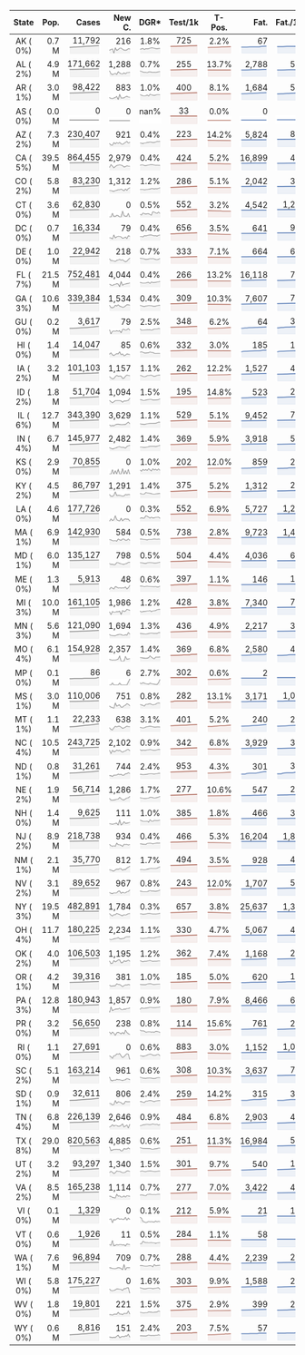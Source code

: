 
<!-- Building Table Time:  2020-10-18T15:31:45.603147 -->


| State | Pop. | Cases | New C. | DGR* | Test/1k | T-Pos. | Fat. | Fat./1M  | CFR* |  GF* | GF-14day | Dbl.Days | CDD |  
| :---: | ---: | ---: | ---: | :---: | :---: | :---: | ---: | ---:  | :---: |  :---: | :---: | :---: | ---: |  
| AK ( 0%)  | 0.7 M  | 11,792 <br><img src="/assets/images/covid/sparklines/AK_img_positive_20201018_1603049505.png"> | 216 <br><img src="/assets/images/covid/sparklines/AK_img_positiveIncrease_20201018_1603049505.png"> | 1.8% <br><img src="/assets/images/covid/sparklines/AK_img_dgr_7_20201018_1603049505.png"> | 725 <br><img src="/assets/images/covid/sparklines/AK_img_total_test_per_1k_20201018_1603049506.png"> | 2.2% <br><img src="/assets/images/covid/sparklines/AK_img_test_positivity_20201018_1603049506.png"> | 67 <br><img src="/assets/images/covid/sparklines/AK_img_death_20201018_1603049506.png"> | 92 <br><img src="/assets/images/covid/sparklines/AK_img_death_20201018_1603049506.png">  | 0.6% <br><img src="/assets/images/covid/sparklines/AK_img_cfr_7_20201018_1603049506.png"> |  1.0 <br><img src="/assets/images/covid/sparklines/AK_img_gfac_7_20201018_1603049506.png"> | 13.4 <br><img src="/assets/images/covid/sparklines/AK_img_gfac_14sum_20201018_1603049506.png"> | 39 <br><img src="/assets/images/covid/sparklines/AK_img_doubling_days_20201018_1603049506.png"> | 1   |  
| AL ( 2%)  | 4.9 M  | 171,662 <br><img src="/assets/images/covid/sparklines/AL_img_positive_20201018_1603049507.png"> | 1,288 <br><img src="/assets/images/covid/sparklines/AL_img_positiveIncrease_20201018_1603049507.png"> | 0.7% <br><img src="/assets/images/covid/sparklines/AL_img_dgr_7_20201018_1603049507.png"> | 255 <br><img src="/assets/images/covid/sparklines/AL_img_total_test_per_1k_20201018_1603049507.png"> | 13.7% <br><img src="/assets/images/covid/sparklines/AL_img_test_positivity_20201018_1603049507.png"> | 2,788 <br><img src="/assets/images/covid/sparklines/AL_img_death_20201018_1603049507.png"> | 569 <br><img src="/assets/images/covid/sparklines/AL_img_death_20201018_1603049507.png">  | 1.6% <br><img src="/assets/images/covid/sparklines/AL_img_cfr_7_20201018_1603049508.png"> |  1.1 <br><img src="/assets/images/covid/sparklines/AL_img_gfac_7_20201018_1603049507.png"> | 15.7 <br><img src="/assets/images/covid/sparklines/AL_img_gfac_14sum_20201018_1603049507.png"> | 106 <br><img src="/assets/images/covid/sparklines/AL_img_doubling_days_20201018_1603049508.png"> | 0   |  
| AR ( 1%)  | 3.0 M  | 98,422 <br><img src="/assets/images/covid/sparklines/AR_img_positive_20201018_1603049508.png"> | 883 <br><img src="/assets/images/covid/sparklines/AR_img_positiveIncrease_20201018_1603049508.png"> | 1.0% <br><img src="/assets/images/covid/sparklines/AR_img_dgr_7_20201018_1603049508.png"> | 400 <br><img src="/assets/images/covid/sparklines/AR_img_total_test_per_1k_20201018_1603049508.png"> | 8.1% <br><img src="/assets/images/covid/sparklines/AR_img_test_positivity_20201018_1603049508.png"> | 1,684 <br><img src="/assets/images/covid/sparklines/AR_img_death_20201018_1603049508.png"> | 558 <br><img src="/assets/images/covid/sparklines/AR_img_death_20201018_1603049508.png">  | 1.7% <br><img src="/assets/images/covid/sparklines/AR_img_cfr_7_20201018_1603049509.png"> |  1.0 <br><img src="/assets/images/covid/sparklines/AR_img_gfac_7_20201018_1603049508.png"> | 13.6 <br><img src="/assets/images/covid/sparklines/AR_img_gfac_14sum_20201018_1603049509.png"> | 69 <br><img src="/assets/images/covid/sparklines/AR_img_doubling_days_20201018_1603049509.png"> | 2   |  
| AS ( 0%)  | 0.0 M  | 0 <br><img src="/assets/images/covid/sparklines/AS_img_positive_20201018_1603049509.png"> | 0 <br><img src="/assets/images/covid/sparklines/AS_img_positiveIncrease_20201018_1603049509.png"> | nan% <br><img src="/assets/images/covid/sparklines/AS_img_dgr_7_20201018_1603049509.png"> | 33 <br><img src="/assets/images/covid/sparklines/AS_img_total_test_per_1k_20201018_1603049509.png"> | 0.0% <br><img src="/assets/images/covid/sparklines/AS_img_test_positivity_20201018_1603049510.png"> | 0 <br><img src="/assets/images/covid/sparklines/AS_img_death_20201018_1603049510.png"> | 0 <br><img src="/assets/images/covid/sparklines/AS_img_death_20201018_1603049510.png">  | 0.0% <br><img src="/assets/images/covid/sparklines/AS_img_cfr_7_20201018_1603049510.png"> |  nan <br><img src="/assets/images/covid/sparklines/AS_img_gfac_7_20201018_1603049510.png"> | nan <br><img src="/assets/images/covid/sparklines/AS_img_gfac_14sum_20201018_1603049510.png"> | nan <br><img src="/assets/images/covid/sparklines/AS_img_doubling_days_20201018_1603049510.png"> | 201   |  
| AZ ( 2%)  | 7.3 M  | 230,407 <br><img src="/assets/images/covid/sparklines/AZ_img_positive_20201018_1603049510.png"> | 921 <br><img src="/assets/images/covid/sparklines/AZ_img_positiveIncrease_20201018_1603049510.png"> | 0.4% <br><img src="/assets/images/covid/sparklines/AZ_img_dgr_7_20201018_1603049511.png"> | 223 <br><img src="/assets/images/covid/sparklines/AZ_img_total_test_per_1k_20201018_1603049511.png"> | 14.2% <br><img src="/assets/images/covid/sparklines/AZ_img_test_positivity_20201018_1603049511.png"> | 5,824 <br><img src="/assets/images/covid/sparklines/AZ_img_death_20201018_1603049511.png"> | 800 <br><img src="/assets/images/covid/sparklines/AZ_img_death_20201018_1603049511.png">  | 2.5% <br><img src="/assets/images/covid/sparklines/AZ_img_cfr_7_20201018_1603049512.png"> |  1.1 <br><img src="/assets/images/covid/sparklines/AZ_img_gfac_7_20201018_1603049511.png"> | 16.1 <br><img src="/assets/images/covid/sparklines/AZ_img_gfac_14sum_20201018_1603049512.png"> | 191 <br><img src="/assets/images/covid/sparklines/AZ_img_doubling_days_20201018_1603049512.png"> | 0   |  
| CA ( 5%)  | 39.5 M  | 864,455 <br><img src="/assets/images/covid/sparklines/CA_img_positive_20201018_1603049512.png"> | 2,979 <br><img src="/assets/images/covid/sparklines/CA_img_positiveIncrease_20201018_1603049512.png"> | 0.4% <br><img src="/assets/images/covid/sparklines/CA_img_dgr_7_20201018_1603049512.png"> | 424 <br><img src="/assets/images/covid/sparklines/CA_img_total_test_per_1k_20201018_1603049512.png"> | 5.2% <br><img src="/assets/images/covid/sparklines/CA_img_test_positivity_20201018_1603049513.png"> | 16,899 <br><img src="/assets/images/covid/sparklines/CA_img_death_20201018_1603049513.png"> | 428 <br><img src="/assets/images/covid/sparklines/CA_img_death_20201018_1603049513.png">  | 2.0% <br><img src="/assets/images/covid/sparklines/CA_img_cfr_7_20201018_1603049513.png"> |  1.0 <br><img src="/assets/images/covid/sparklines/CA_img_gfac_7_20201018_1603049513.png"> | 14.9 <br><img src="/assets/images/covid/sparklines/CA_img_gfac_14sum_20201018_1603049513.png"> | 191 <br><img src="/assets/images/covid/sparklines/CA_img_doubling_days_20201018_1603049513.png"> | 2   |  
| CO ( 2%)  | 5.8 M  | 83,230 <br><img src="/assets/images/covid/sparklines/CO_img_positive_20201018_1603049514.png"> | 1,312 <br><img src="/assets/images/covid/sparklines/CO_img_positiveIncrease_20201018_1603049514.png"> | 1.2% <br><img src="/assets/images/covid/sparklines/CO_img_dgr_7_20201018_1603049514.png"> | 286 <br><img src="/assets/images/covid/sparklines/CO_img_total_test_per_1k_20201018_1603049514.png"> | 5.1% <br><img src="/assets/images/covid/sparklines/CO_img_test_positivity_20201018_1603049514.png"> | 2,042 <br><img src="/assets/images/covid/sparklines/CO_img_death_20201018_1603049514.png"> | 355 <br><img src="/assets/images/covid/sparklines/CO_img_death_20201018_1603049514.png">  | 2.5% <br><img src="/assets/images/covid/sparklines/CO_img_cfr_7_20201018_1603049515.png"> |  1.2 <br><img src="/assets/images/covid/sparklines/CO_img_gfac_7_20201018_1603049514.png"> | 15.0 <br><img src="/assets/images/covid/sparklines/CO_img_gfac_14sum_20201018_1603049514.png"> | 56 <br><img src="/assets/images/covid/sparklines/CO_img_doubling_days_20201018_1603049515.png"> | 0   |  
| CT ( 0%)  | 3.6 M  | 62,830 <br><img src="/assets/images/covid/sparklines/CT_img_positive_20201018_1603049515.png"> | 0 <br><img src="/assets/images/covid/sparklines/CT_img_positiveIncrease_20201018_1603049515.png"> | 0.5% <br><img src="/assets/images/covid/sparklines/CT_img_dgr_7_20201018_1603049515.png"> | 552 <br><img src="/assets/images/covid/sparklines/CT_img_total_test_per_1k_20201018_1603049515.png"> | 3.2% <br><img src="/assets/images/covid/sparklines/CT_img_test_positivity_20201018_1603049516.png"> | 4,542 <br><img src="/assets/images/covid/sparklines/CT_img_death_20201018_1603049516.png"> | 1,274 <br><img src="/assets/images/covid/sparklines/CT_img_death_20201018_1603049516.png">  | 7.3% <br><img src="/assets/images/covid/sparklines/CT_img_cfr_7_20201018_1603049517.png"> |  1.4 <br><img src="/assets/images/covid/sparklines/CT_img_gfac_7_20201018_1603049516.png"> | 14.4 <br><img src="/assets/images/covid/sparklines/CT_img_gfac_14sum_20201018_1603049516.png"> | 131 <br><img src="/assets/images/covid/sparklines/CT_img_doubling_days_20201018_1603049516.png"> | 1   |  
| DC ( 0%)  | 0.7 M  | 16,334 <br><img src="/assets/images/covid/sparklines/DC_img_positive_20201018_1603049517.png"> | 79 <br><img src="/assets/images/covid/sparklines/DC_img_positiveIncrease_20201018_1603049517.png"> | 0.4% <br><img src="/assets/images/covid/sparklines/DC_img_dgr_7_20201018_1603049517.png"> | 656 <br><img src="/assets/images/covid/sparklines/DC_img_total_test_per_1k_20201018_1603049517.png"> | 3.5% <br><img src="/assets/images/covid/sparklines/DC_img_test_positivity_20201018_1603049518.png"> | 641 <br><img src="/assets/images/covid/sparklines/DC_img_death_20201018_1603049518.png"> | 908 <br><img src="/assets/images/covid/sparklines/DC_img_death_20201018_1603049518.png">  | 4.0% <br><img src="/assets/images/covid/sparklines/DC_img_cfr_7_20201018_1603049520.png"> |  1.3 <br><img src="/assets/images/covid/sparklines/DC_img_gfac_7_20201018_1603049518.png"> | 17.3 <br><img src="/assets/images/covid/sparklines/DC_img_gfac_14sum_20201018_1603049519.png"> | 170 <br><img src="/assets/images/covid/sparklines/DC_img_doubling_days_20201018_1603049519.png"> | 1   |  
| DE ( 0%)  | 1.0 M  | 22,942 <br><img src="/assets/images/covid/sparklines/DE_img_positive_20201018_1603049520.png"> | 218 <br><img src="/assets/images/covid/sparklines/DE_img_positiveIncrease_20201018_1603049520.png"> | 0.7% <br><img src="/assets/images/covid/sparklines/DE_img_dgr_7_20201018_1603049521.png"> | 333 <br><img src="/assets/images/covid/sparklines/DE_img_total_test_per_1k_20201018_1603049521.png"> | 7.1% <br><img src="/assets/images/covid/sparklines/DE_img_test_positivity_20201018_1603049521.png"> | 664 <br><img src="/assets/images/covid/sparklines/DE_img_death_20201018_1603049521.png"> | 682 <br><img src="/assets/images/covid/sparklines/DE_img_death_20201018_1603049521.png">  | 2.9% <br><img src="/assets/images/covid/sparklines/DE_img_cfr_7_20201018_1603049523.png"> |  1.2 <br><img src="/assets/images/covid/sparklines/DE_img_gfac_7_20201018_1603049521.png"> | 14.8 <br><img src="/assets/images/covid/sparklines/DE_img_gfac_14sum_20201018_1603049522.png"> | 105 <br><img src="/assets/images/covid/sparklines/DE_img_doubling_days_20201018_1603049522.png"> | 0   |  
| FL ( 7%)  | 21.5 M  | 752,481 <br><img src="/assets/images/covid/sparklines/FL_img_positive_20201018_1603049523.png"> | 4,044 <br><img src="/assets/images/covid/sparklines/FL_img_positiveIncrease_20201018_1603049523.png"> | 0.4% <br><img src="/assets/images/covid/sparklines/FL_img_dgr_7_20201018_1603049523.png"> | 266 <br><img src="/assets/images/covid/sparklines/FL_img_total_test_per_1k_20201018_1603049523.png"> | 13.2% <br><img src="/assets/images/covid/sparklines/FL_img_test_positivity_20201018_1603049523.png"> | 16,118 <br><img src="/assets/images/covid/sparklines/FL_img_death_20201018_1603049523.png"> | 750 <br><img src="/assets/images/covid/sparklines/FL_img_death_20201018_1603049523.png">  | 2.1% <br><img src="/assets/images/covid/sparklines/FL_img_cfr_7_20201018_1603049524.png"> |  1.1 <br><img src="/assets/images/covid/sparklines/FL_img_gfac_7_20201018_1603049524.png"> | 14.2 <br><img src="/assets/images/covid/sparklines/FL_img_gfac_14sum_20201018_1603049524.png"> | 158 <br><img src="/assets/images/covid/sparklines/FL_img_doubling_days_20201018_1603049524.png"> | 0   |  
| GA ( 3%)  | 10.6 M  | 339,384 <br><img src="/assets/images/covid/sparklines/GA_img_positive_20201018_1603049524.png"> | 1,534 <br><img src="/assets/images/covid/sparklines/GA_img_positiveIncrease_20201018_1603049524.png"> | 0.4% <br><img src="/assets/images/covid/sparklines/GA_img_dgr_7_20201018_1603049524.png"> | 309 <br><img src="/assets/images/covid/sparklines/GA_img_total_test_per_1k_20201018_1603049525.png"> | 10.3% <br><img src="/assets/images/covid/sparklines/GA_img_test_positivity_20201018_1603049525.png"> | 7,607 <br><img src="/assets/images/covid/sparklines/GA_img_death_20201018_1603049525.png"> | 716 <br><img src="/assets/images/covid/sparklines/GA_img_death_20201018_1603049525.png">  | 2.2% <br><img src="/assets/images/covid/sparklines/GA_img_cfr_7_20201018_1603049526.png"> |  1.1 <br><img src="/assets/images/covid/sparklines/GA_img_gfac_7_20201018_1603049525.png"> | 14.6 <br><img src="/assets/images/covid/sparklines/GA_img_gfac_14sum_20201018_1603049525.png"> | 165 <br><img src="/assets/images/covid/sparklines/GA_img_doubling_days_20201018_1603049525.png"> | 2   |  
| GU ( 0%)  | 0.2 M  | 3,617 <br><img src="/assets/images/covid/sparklines/GU_img_positive_20201018_1603049526.png"> | 79 <br><img src="/assets/images/covid/sparklines/GU_img_positiveIncrease_20201018_1603049526.png"> | 2.5% <br><img src="/assets/images/covid/sparklines/GU_img_dgr_7_20201018_1603049526.png"> | 348 <br><img src="/assets/images/covid/sparklines/GU_img_total_test_per_1k_20201018_1603049526.png"> | 6.2% <br><img src="/assets/images/covid/sparklines/GU_img_test_positivity_20201018_1603049526.png"> | 64 <br><img src="/assets/images/covid/sparklines/GU_img_death_20201018_1603049526.png"> | 380 <br><img src="/assets/images/covid/sparklines/GU_img_death_20201018_1603049526.png">  | 1.8% <br><img src="/assets/images/covid/sparklines/GU_img_cfr_7_20201018_1603049527.png"> |  1.1 <br><img src="/assets/images/covid/sparklines/GU_img_gfac_7_20201018_1603049526.png"> | 15.8 <br><img src="/assets/images/covid/sparklines/GU_img_gfac_14sum_20201018_1603049526.png"> | 28 <br><img src="/assets/images/covid/sparklines/GU_img_doubling_days_20201018_1603049527.png"> | 1   |  
| HI ( 0%)  | 1.4 M  | 14,047 <br><img src="/assets/images/covid/sparklines/HI_img_positive_20201018_1603049527.png"> | 85 <br><img src="/assets/images/covid/sparklines/HI_img_positiveIncrease_20201018_1603049527.png"> | 0.6% <br><img src="/assets/images/covid/sparklines/HI_img_dgr_7_20201018_1603049528.png"> | 332 <br><img src="/assets/images/covid/sparklines/HI_img_total_test_per_1k_20201018_1603049528.png"> | 3.0% <br><img src="/assets/images/covid/sparklines/HI_img_test_positivity_20201018_1603049528.png"> | 185 <br><img src="/assets/images/covid/sparklines/HI_img_death_20201018_1603049528.png"> | 131 <br><img src="/assets/images/covid/sparklines/HI_img_death_20201018_1603049528.png">  | 1.3% <br><img src="/assets/images/covid/sparklines/HI_img_cfr_7_20201018_1603049529.png"> |  1.1 <br><img src="/assets/images/covid/sparklines/HI_img_gfac_7_20201018_1603049528.png"> | 15.2 <br><img src="/assets/images/covid/sparklines/HI_img_gfac_14sum_20201018_1603049528.png"> | 110 <br><img src="/assets/images/covid/sparklines/HI_img_doubling_days_20201018_1603049528.png"> | 2   |  
| IA ( 2%)  | 3.2 M  | 101,103 <br><img src="/assets/images/covid/sparklines/IA_img_positive_20201018_1603049529.png"> | 1,157 <br><img src="/assets/images/covid/sparklines/IA_img_positiveIncrease_20201018_1603049529.png"> | 1.1% <br><img src="/assets/images/covid/sparklines/IA_img_dgr_7_20201018_1603049529.png"> | 262 <br><img src="/assets/images/covid/sparklines/IA_img_total_test_per_1k_20201018_1603049529.png"> | 12.2% <br><img src="/assets/images/covid/sparklines/IA_img_test_positivity_20201018_1603049529.png"> | 1,527 <br><img src="/assets/images/covid/sparklines/IA_img_death_20201018_1603049529.png"> | 484 <br><img src="/assets/images/covid/sparklines/IA_img_death_20201018_1603049529.png">  | 1.5% <br><img src="/assets/images/covid/sparklines/IA_img_cfr_7_20201018_1603049530.png"> |  1.1 <br><img src="/assets/images/covid/sparklines/IA_img_gfac_7_20201018_1603049529.png"> | 15.4 <br><img src="/assets/images/covid/sparklines/IA_img_gfac_14sum_20201018_1603049530.png"> | 63 <br><img src="/assets/images/covid/sparklines/IA_img_doubling_days_20201018_1603049530.png"> | 2   |  
| ID ( 2%)  | 1.8 M  | 51,704 <br><img src="/assets/images/covid/sparklines/ID_img_positive_20201018_1603049530.png"> | 1,094 <br><img src="/assets/images/covid/sparklines/ID_img_positiveIncrease_20201018_1603049530.png"> | 1.5% <br><img src="/assets/images/covid/sparklines/ID_img_dgr_7_20201018_1603049530.png"> | 195 <br><img src="/assets/images/covid/sparklines/ID_img_total_test_per_1k_20201018_1603049530.png"> | 14.8% <br><img src="/assets/images/covid/sparklines/ID_img_test_positivity_20201018_1603049530.png"> | 523 <br><img src="/assets/images/covid/sparklines/ID_img_death_20201018_1603049531.png"> | 293 <br><img src="/assets/images/covid/sparklines/ID_img_death_20201018_1603049531.png">  | 1.0% <br><img src="/assets/images/covid/sparklines/ID_img_cfr_7_20201018_1603049531.png"> |  1.2 <br><img src="/assets/images/covid/sparklines/ID_img_gfac_7_20201018_1603049531.png"> | 15.2 <br><img src="/assets/images/covid/sparklines/ID_img_gfac_14sum_20201018_1603049531.png"> | 46 <br><img src="/assets/images/covid/sparklines/ID_img_doubling_days_20201018_1603049531.png"> | 0   |  
| IL ( 6%)  | 12.7 M  | 343,390 <br><img src="/assets/images/covid/sparklines/IL_img_positive_20201018_1603049531.png"> | 3,629 <br><img src="/assets/images/covid/sparklines/IL_img_positiveIncrease_20201018_1603049532.png"> | 1.1% <br><img src="/assets/images/covid/sparklines/IL_img_dgr_7_20201018_1603049532.png"> | 529 <br><img src="/assets/images/covid/sparklines/IL_img_total_test_per_1k_20201018_1603049532.png"> | 5.1% <br><img src="/assets/images/covid/sparklines/IL_img_test_positivity_20201018_1603049532.png"> | 9,452 <br><img src="/assets/images/covid/sparklines/IL_img_death_20201018_1603049532.png"> | 746 <br><img src="/assets/images/covid/sparklines/IL_img_death_20201018_1603049532.png">  | 2.8% <br><img src="/assets/images/covid/sparklines/IL_img_cfr_7_20201018_1603049533.png"> |  1.0 <br><img src="/assets/images/covid/sparklines/IL_img_gfac_7_20201018_1603049532.png"> | 14.9 <br><img src="/assets/images/covid/sparklines/IL_img_gfac_14sum_20201018_1603049532.png"> | 64 <br><img src="/assets/images/covid/sparklines/IL_img_doubling_days_20201018_1603049532.png"> | 1   |  
| IN ( 4%)  | 6.7 M  | 145,977 <br><img src="/assets/images/covid/sparklines/IN_img_positive_20201018_1603049533.png"> | 2,482 <br><img src="/assets/images/covid/sparklines/IN_img_positiveIncrease_20201018_1603049533.png"> | 1.4% <br><img src="/assets/images/covid/sparklines/IN_img_dgr_7_20201018_1603049533.png"> | 369 <br><img src="/assets/images/covid/sparklines/IN_img_total_test_per_1k_20201018_1603049533.png"> | 5.9% <br><img src="/assets/images/covid/sparklines/IN_img_test_positivity_20201018_1603049533.png"> | 3,918 <br><img src="/assets/images/covid/sparklines/IN_img_death_20201018_1603049534.png"> | 582 <br><img src="/assets/images/covid/sparklines/IN_img_death_20201018_1603049534.png">  | 2.7% <br><img src="/assets/images/covid/sparklines/IN_img_cfr_7_20201018_1603049534.png"> |  1.1 <br><img src="/assets/images/covid/sparklines/IN_img_gfac_7_20201018_1603049534.png"> | 14.8 <br><img src="/assets/images/covid/sparklines/IN_img_gfac_14sum_20201018_1603049534.png"> | 50 <br><img src="/assets/images/covid/sparklines/IN_img_doubling_days_20201018_1603049534.png"> | 0   |  
| KS ( 0%)  | 2.9 M  | 70,855 <br><img src="/assets/images/covid/sparklines/KS_img_positive_20201018_1603049535.png"> | 0 <br><img src="/assets/images/covid/sparklines/KS_img_positiveIncrease_20201018_1603049535.png"> | 1.0% <br><img src="/assets/images/covid/sparklines/KS_img_dgr_7_20201018_1603049535.png"> | 202 <br><img src="/assets/images/covid/sparklines/KS_img_total_test_per_1k_20201018_1603049535.png"> | 12.0% <br><img src="/assets/images/covid/sparklines/KS_img_test_positivity_20201018_1603049535.png"> | 859 <br><img src="/assets/images/covid/sparklines/KS_img_death_20201018_1603049535.png"> | 295 <br><img src="/assets/images/covid/sparklines/KS_img_death_20201018_1603049535.png">  | 1.2% <br><img src="/assets/images/covid/sparklines/KS_img_cfr_7_20201018_1603049536.png"> |  0.0 <br><img src="/assets/images/covid/sparklines/KS_img_gfac_7_20201018_1603049535.png"> | -0.0 <br><img src="/assets/images/covid/sparklines/KS_img_gfac_14sum_20201018_1603049535.png"> | 70 <br><img src="/assets/images/covid/sparklines/KS_img_doubling_days_20201018_1603049535.png"> | 1   |  
| KY ( 2%)  | 4.5 M  | 86,797 <br><img src="/assets/images/covid/sparklines/KY_img_positive_20201018_1603049536.png"> | 1,291 <br><img src="/assets/images/covid/sparklines/KY_img_positiveIncrease_20201018_1603049536.png"> | 1.4% <br><img src="/assets/images/covid/sparklines/KY_img_dgr_7_20201018_1603049536.png"> | 375 <br><img src="/assets/images/covid/sparklines/KY_img_total_test_per_1k_20201018_1603049536.png"> | 5.2% <br><img src="/assets/images/covid/sparklines/KY_img_test_positivity_20201018_1603049536.png"> | 1,312 <br><img src="/assets/images/covid/sparklines/KY_img_death_20201018_1603049536.png"> | 294 <br><img src="/assets/images/covid/sparklines/KY_img_death_20201018_1603049536.png">  | 1.5% <br><img src="/assets/images/covid/sparklines/KY_img_cfr_7_20201018_1603049537.png"> |  1.1 <br><img src="/assets/images/covid/sparklines/KY_img_gfac_7_20201018_1603049537.png"> | 15.8 <br><img src="/assets/images/covid/sparklines/KY_img_gfac_14sum_20201018_1603049537.png"> | 49 <br><img src="/assets/images/covid/sparklines/KY_img_doubling_days_20201018_1603049537.png"> | 1   |  
| LA ( 0%)  | 4.6 M  | 177,726 <br><img src="/assets/images/covid/sparklines/LA_img_positive_20201018_1603049537.png"> | 0 <br><img src="/assets/images/covid/sparklines/LA_img_positiveIncrease_20201018_1603049537.png"> | 0.3% <br><img src="/assets/images/covid/sparklines/LA_img_dgr_7_20201018_1603049538.png"> | 552 <br><img src="/assets/images/covid/sparklines/LA_img_total_test_per_1k_20201018_1603049538.png"> | 6.9% <br><img src="/assets/images/covid/sparklines/LA_img_test_positivity_20201018_1603049538.png"> | 5,727 <br><img src="/assets/images/covid/sparklines/LA_img_death_20201018_1603049538.png"> | 1,232 <br><img src="/assets/images/covid/sparklines/LA_img_death_20201018_1603049538.png">  | 3.2% <br><img src="/assets/images/covid/sparklines/LA_img_cfr_7_20201018_1603049539.png"> |  1.5 <br><img src="/assets/images/covid/sparklines/LA_img_gfac_7_20201018_1603049538.png"> | 23.1 <br><img src="/assets/images/covid/sparklines/LA_img_gfac_14sum_20201018_1603049538.png"> | 233 <br><img src="/assets/images/covid/sparklines/LA_img_doubling_days_20201018_1603049539.png"> | 1   |  
| MA ( 1%)  | 6.9 M  | 142,930 <br><img src="/assets/images/covid/sparklines/MA_img_positive_20201018_1603049539.png"> | 584 <br><img src="/assets/images/covid/sparklines/MA_img_positiveIncrease_20201018_1603049539.png"> | 0.5% <br><img src="/assets/images/covid/sparklines/MA_img_dgr_7_20201018_1603049539.png"> | 738 <br><img src="/assets/images/covid/sparklines/MA_img_total_test_per_1k_20201018_1603049539.png"> | 2.8% <br><img src="/assets/images/covid/sparklines/MA_img_test_positivity_20201018_1603049539.png"> | 9,723 <br><img src="/assets/images/covid/sparklines/MA_img_death_20201018_1603049540.png"> | 1,411 <br><img src="/assets/images/covid/sparklines/MA_img_death_20201018_1603049540.png">  | 6.9% <br><img src="/assets/images/covid/sparklines/MA_img_cfr_7_20201018_1603049540.png"> |  1.0 <br><img src="/assets/images/covid/sparklines/MA_img_gfac_7_20201018_1603049540.png"> | 14.5 <br><img src="/assets/images/covid/sparklines/MA_img_gfac_14sum_20201018_1603049540.png"> | 151 <br><img src="/assets/images/covid/sparklines/MA_img_doubling_days_20201018_1603049540.png"> | 1   |  
| MD ( 1%)  | 6.0 M  | 135,127 <br><img src="/assets/images/covid/sparklines/MD_img_positive_20201018_1603049540.png"> | 798 <br><img src="/assets/images/covid/sparklines/MD_img_positiveIncrease_20201018_1603049541.png"> | 0.5% <br><img src="/assets/images/covid/sparklines/MD_img_dgr_7_20201018_1603049541.png"> | 504 <br><img src="/assets/images/covid/sparklines/MD_img_total_test_per_1k_20201018_1603049541.png"> | 4.4% <br><img src="/assets/images/covid/sparklines/MD_img_test_positivity_20201018_1603049541.png"> | 4,036 <br><img src="/assets/images/covid/sparklines/MD_img_death_20201018_1603049541.png"> | 668 <br><img src="/assets/images/covid/sparklines/MD_img_death_20201018_1603049541.png">  | 3.0% <br><img src="/assets/images/covid/sparklines/MD_img_cfr_7_20201018_1603049541.png"> |  1.1 <br><img src="/assets/images/covid/sparklines/MD_img_gfac_7_20201018_1603049541.png"> | 14.5 <br><img src="/assets/images/covid/sparklines/MD_img_gfac_14sum_20201018_1603049541.png"> | 137 <br><img src="/assets/images/covid/sparklines/MD_img_doubling_days_20201018_1603049541.png"> | 0   |  
| ME ( 0%)  | 1.3 M  | 5,913 <br><img src="/assets/images/covid/sparklines/ME_img_positive_20201018_1603049542.png"> | 48 <br><img src="/assets/images/covid/sparklines/ME_img_positiveIncrease_20201018_1603049542.png"> | 0.6% <br><img src="/assets/images/covid/sparklines/ME_img_dgr_7_20201018_1603049542.png"> | 397 <br><img src="/assets/images/covid/sparklines/ME_img_total_test_per_1k_20201018_1603049542.png"> | 1.1% <br><img src="/assets/images/covid/sparklines/ME_img_test_positivity_20201018_1603049542.png"> | 146 <br><img src="/assets/images/covid/sparklines/ME_img_death_20201018_1603049542.png"> | 109 <br><img src="/assets/images/covid/sparklines/ME_img_death_20201018_1603049542.png">  | 2.5% <br><img src="/assets/images/covid/sparklines/ME_img_cfr_7_20201018_1603049543.png"> |  1.2 <br><img src="/assets/images/covid/sparklines/ME_img_gfac_7_20201018_1603049542.png"> | 15.4 <br><img src="/assets/images/covid/sparklines/ME_img_gfac_14sum_20201018_1603049543.png"> | 121 <br><img src="/assets/images/covid/sparklines/ME_img_doubling_days_20201018_1603049543.png"> | 0   |  
| MI ( 3%)  | 10.0 M  | 161,105 <br><img src="/assets/images/covid/sparklines/MI_img_positive_20201018_1603049544.png"> | 1,986 <br><img src="/assets/images/covid/sparklines/MI_img_positiveIncrease_20201018_1603049544.png"> | 1.2% <br><img src="/assets/images/covid/sparklines/MI_img_dgr_7_20201018_1603049544.png"> | 428 <br><img src="/assets/images/covid/sparklines/MI_img_total_test_per_1k_20201018_1603049544.png"> | 3.8% <br><img src="/assets/images/covid/sparklines/MI_img_test_positivity_20201018_1603049544.png"> | 7,340 <br><img src="/assets/images/covid/sparklines/MI_img_death_20201018_1603049544.png"> | 735 <br><img src="/assets/images/covid/sparklines/MI_img_death_20201018_1603049544.png">  | 4.7% <br><img src="/assets/images/covid/sparklines/MI_img_cfr_7_20201018_1603049545.png"> |  1.0 <br><img src="/assets/images/covid/sparklines/MI_img_gfac_7_20201018_1603049544.png"> | 12.1 <br><img src="/assets/images/covid/sparklines/MI_img_gfac_14sum_20201018_1603049545.png"> | 59 <br><img src="/assets/images/covid/sparklines/MI_img_doubling_days_20201018_1603049545.png"> | 2   |  
| MN ( 3%)  | 5.6 M  | 121,090 <br><img src="/assets/images/covid/sparklines/MN_img_positive_20201018_1603049545.png"> | 1,694 <br><img src="/assets/images/covid/sparklines/MN_img_positiveIncrease_20201018_1603049545.png"> | 1.3% <br><img src="/assets/images/covid/sparklines/MN_img_dgr_7_20201018_1603049545.png"> | 436 <br><img src="/assets/images/covid/sparklines/MN_img_total_test_per_1k_20201018_1603049545.png"> | 4.9% <br><img src="/assets/images/covid/sparklines/MN_img_test_positivity_20201018_1603049545.png"> | 2,217 <br><img src="/assets/images/covid/sparklines/MN_img_death_20201018_1603049546.png"> | 393 <br><img src="/assets/images/covid/sparklines/MN_img_death_20201018_1603049546.png">  | 1.9% <br><img src="/assets/images/covid/sparklines/MN_img_cfr_7_20201018_1603049546.png"> |  1.1 <br><img src="/assets/images/covid/sparklines/MN_img_gfac_7_20201018_1603049546.png"> | 14.7 <br><img src="/assets/images/covid/sparklines/MN_img_gfac_14sum_20201018_1603049546.png"> | 52 <br><img src="/assets/images/covid/sparklines/MN_img_doubling_days_20201018_1603049546.png"> | 1   |  
| MO ( 4%)  | 6.1 M  | 154,928 <br><img src="/assets/images/covid/sparklines/MO_img_positive_20201018_1603049547.png"> | 2,357 <br><img src="/assets/images/covid/sparklines/MO_img_positiveIncrease_20201018_1603049547.png"> | 1.4% <br><img src="/assets/images/covid/sparklines/MO_img_dgr_7_20201018_1603049547.png"> | 369 <br><img src="/assets/images/covid/sparklines/MO_img_total_test_per_1k_20201018_1603049547.png"> | 6.8% <br><img src="/assets/images/covid/sparklines/MO_img_test_positivity_20201018_1603049547.png"> | 2,580 <br><img src="/assets/images/covid/sparklines/MO_img_death_20201018_1603049547.png"> | 420 <br><img src="/assets/images/covid/sparklines/MO_img_death_20201018_1603049547.png">  | 1.6% <br><img src="/assets/images/covid/sparklines/MO_img_cfr_7_20201018_1603049548.png"> |  1.0 <br><img src="/assets/images/covid/sparklines/MO_img_gfac_7_20201018_1603049547.png"> | 20.0 <br><img src="/assets/images/covid/sparklines/MO_img_gfac_14sum_20201018_1603049548.png"> | 51 <br><img src="/assets/images/covid/sparklines/MO_img_doubling_days_20201018_1603049548.png"> | 0   |  
| MP ( 0%)  | 0.1 M  | 86 <br><img src="/assets/images/covid/sparklines/MP_img_positive_20201018_1603049548.png"> | 6 <br><img src="/assets/images/covid/sparklines/MP_img_positiveIncrease_20201018_1603049548.png"> | 2.7% <br><img src="/assets/images/covid/sparklines/MP_img_dgr_7_20201018_1603049549.png"> | 302 <br><img src="/assets/images/covid/sparklines/MP_img_total_test_per_1k_20201018_1603049549.png"> | 0.6% <br><img src="/assets/images/covid/sparklines/MP_img_test_positivity_20201018_1603049549.png"> | 2 <br><img src="/assets/images/covid/sparklines/MP_img_death_20201018_1603049549.png"> | 39 <br><img src="/assets/images/covid/sparklines/MP_img_death_20201018_1603049549.png">  | 2.5% <br><img src="/assets/images/covid/sparklines/MP_img_cfr_7_20201018_1603049550.png"> |  1.6 <br><img src="/assets/images/covid/sparklines/MP_img_gfac_7_20201018_1603049549.png"> | 1.6 <br><img src="/assets/images/covid/sparklines/MP_img_gfac_14sum_20201018_1603049549.png"> | 25 <br><img src="/assets/images/covid/sparklines/MP_img_doubling_days_20201018_1603049550.png"> | 0   |  
| MS ( 1%)  | 3.0 M  | 110,006 <br><img src="/assets/images/covid/sparklines/MS_img_positive_20201018_1603049550.png"> | 751 <br><img src="/assets/images/covid/sparklines/MS_img_positiveIncrease_20201018_1603049550.png"> | 0.8% <br><img src="/assets/images/covid/sparklines/MS_img_dgr_7_20201018_1603049550.png"> | 282 <br><img src="/assets/images/covid/sparklines/MS_img_total_test_per_1k_20201018_1603049550.png"> | 13.1% <br><img src="/assets/images/covid/sparklines/MS_img_test_positivity_20201018_1603049551.png"> | 3,171 <br><img src="/assets/images/covid/sparklines/MS_img_death_20201018_1603049551.png"> | 1,065 <br><img src="/assets/images/covid/sparklines/MS_img_death_20201018_1603049551.png">  | 2.9% <br><img src="/assets/images/covid/sparklines/MS_img_cfr_7_20201018_1603049552.png"> |  1.1 <br><img src="/assets/images/covid/sparklines/MS_img_gfac_7_20201018_1603049551.png"> | 13.2 <br><img src="/assets/images/covid/sparklines/MS_img_gfac_14sum_20201018_1603049551.png"> | 86 <br><img src="/assets/images/covid/sparklines/MS_img_doubling_days_20201018_1603049551.png"> | 2   |  
| MT ( 1%)  | 1.1 M  | 22,233 <br><img src="/assets/images/covid/sparklines/MT_img_positive_20201018_1603049552.png"> | 638 <br><img src="/assets/images/covid/sparklines/MT_img_positiveIncrease_20201018_1603049552.png"> | 3.1% <br><img src="/assets/images/covid/sparklines/MT_img_dgr_7_20201018_1603049552.png"> | 401 <br><img src="/assets/images/covid/sparklines/MT_img_total_test_per_1k_20201018_1603049552.png"> | 5.2% <br><img src="/assets/images/covid/sparklines/MT_img_test_positivity_20201018_1603049552.png"> | 240 <br><img src="/assets/images/covid/sparklines/MT_img_death_20201018_1603049553.png"> | 225 <br><img src="/assets/images/covid/sparklines/MT_img_death_20201018_1603049553.png">  | 1.1% <br><img src="/assets/images/covid/sparklines/MT_img_cfr_7_20201018_1603049553.png"> |  1.0 <br><img src="/assets/images/covid/sparklines/MT_img_gfac_7_20201018_1603049553.png"> | 15.5 <br><img src="/assets/images/covid/sparklines/MT_img_gfac_14sum_20201018_1603049553.png"> | 22 <br><img src="/assets/images/covid/sparklines/MT_img_doubling_days_20201018_1603049553.png"> | 2   |  
| NC ( 4%)  | 10.5 M  | 243,725 <br><img src="/assets/images/covid/sparklines/NC_img_positive_20201018_1603049554.png"> | 2,102 <br><img src="/assets/images/covid/sparklines/NC_img_positiveIncrease_20201018_1603049554.png"> | 0.9% <br><img src="/assets/images/covid/sparklines/NC_img_dgr_7_20201018_1603049554.png"> | 342 <br><img src="/assets/images/covid/sparklines/NC_img_total_test_per_1k_20201018_1603049554.png"> | 6.8% <br><img src="/assets/images/covid/sparklines/NC_img_test_positivity_20201018_1603049554.png"> | 3,929 <br><img src="/assets/images/covid/sparklines/NC_img_death_20201018_1603049554.png"> | 375 <br><img src="/assets/images/covid/sparklines/NC_img_death_20201018_1603049554.png">  | 1.6% <br><img src="/assets/images/covid/sparklines/NC_img_cfr_7_20201018_1603049555.png"> |  1.0 <br><img src="/assets/images/covid/sparklines/NC_img_gfac_7_20201018_1603049554.png"> | 16.7 <br><img src="/assets/images/covid/sparklines/NC_img_gfac_14sum_20201018_1603049555.png"> | 76 <br><img src="/assets/images/covid/sparklines/NC_img_doubling_days_20201018_1603049555.png"> | 1   |  
| ND ( 1%)  | 0.8 M  | 31,261 <br><img src="/assets/images/covid/sparklines/ND_img_positive_20201018_1603049555.png"> | 744 <br><img src="/assets/images/covid/sparklines/ND_img_positiveIncrease_20201018_1603049555.png"> | 2.4% <br><img src="/assets/images/covid/sparklines/ND_img_dgr_7_20201018_1603049555.png"> | 953 <br><img src="/assets/images/covid/sparklines/ND_img_total_test_per_1k_20201018_1603049556.png"> | 4.3% <br><img src="/assets/images/covid/sparklines/ND_img_test_positivity_20201018_1603049556.png"> | 301 <br><img src="/assets/images/covid/sparklines/ND_img_death_20201018_1603049556.png"> | 395 <br><img src="/assets/images/covid/sparklines/ND_img_death_20201018_1603049556.png">  | 0.9% <br><img src="/assets/images/covid/sparklines/ND_img_cfr_7_20201018_1603049557.png"> |  1.1 <br><img src="/assets/images/covid/sparklines/ND_img_gfac_7_20201018_1603049556.png"> | 14.9 <br><img src="/assets/images/covid/sparklines/ND_img_gfac_14sum_20201018_1603049556.png"> | 29 <br><img src="/assets/images/covid/sparklines/ND_img_doubling_days_20201018_1603049556.png"> | 1   |  
| NE ( 2%)  | 1.9 M  | 56,714 <br><img src="/assets/images/covid/sparklines/NE_img_positive_20201018_1603049557.png"> | 1,286 <br><img src="/assets/images/covid/sparklines/NE_img_positiveIncrease_20201018_1603049557.png"> | 1.7% <br><img src="/assets/images/covid/sparklines/NE_img_dgr_7_20201018_1603049557.png"> | 277 <br><img src="/assets/images/covid/sparklines/NE_img_total_test_per_1k_20201018_1603049557.png"> | 10.6% <br><img src="/assets/images/covid/sparklines/NE_img_test_positivity_20201018_1603049557.png"> | 547 <br><img src="/assets/images/covid/sparklines/NE_img_death_20201018_1603049557.png"> | 283 <br><img src="/assets/images/covid/sparklines/NE_img_death_20201018_1603049557.png">  | 1.0% <br><img src="/assets/images/covid/sparklines/NE_img_cfr_7_20201018_1603049558.png"> |  1.2 <br><img src="/assets/images/covid/sparklines/NE_img_gfac_7_20201018_1603049558.png"> | 15.0 <br><img src="/assets/images/covid/sparklines/NE_img_gfac_14sum_20201018_1603049558.png"> | 41 <br><img src="/assets/images/covid/sparklines/NE_img_doubling_days_20201018_1603049558.png"> | 0   |  
| NH ( 0%)  | 1.4 M  | 9,625 <br><img src="/assets/images/covid/sparklines/NH_img_positive_20201018_1603049558.png"> | 111 <br><img src="/assets/images/covid/sparklines/NH_img_positiveIncrease_20201018_1603049558.png"> | 1.0% <br><img src="/assets/images/covid/sparklines/NH_img_dgr_7_20201018_1603049559.png"> | 385 <br><img src="/assets/images/covid/sparklines/NH_img_total_test_per_1k_20201018_1603049559.png"> | 1.8% <br><img src="/assets/images/covid/sparklines/NH_img_test_positivity_20201018_1603049559.png"> | 466 <br><img src="/assets/images/covid/sparklines/NH_img_death_20201018_1603049559.png"> | 343 <br><img src="/assets/images/covid/sparklines/NH_img_death_20201018_1603049559.png">  | 4.9% <br><img src="/assets/images/covid/sparklines/NH_img_cfr_7_20201018_1603049560.png"> |  1.1 <br><img src="/assets/images/covid/sparklines/NH_img_gfac_7_20201018_1603049559.png"> | 15.3 <br><img src="/assets/images/covid/sparklines/NH_img_gfac_14sum_20201018_1603049559.png"> | 73 <br><img src="/assets/images/covid/sparklines/NH_img_doubling_days_20201018_1603049559.png"> | 0   |  
| NJ ( 2%)  | 8.9 M  | 218,738 <br><img src="/assets/images/covid/sparklines/NJ_img_positive_20201018_1603049560.png"> | 934 <br><img src="/assets/images/covid/sparklines/NJ_img_positiveIncrease_20201018_1603049560.png"> | 0.4% <br><img src="/assets/images/covid/sparklines/NJ_img_dgr_7_20201018_1603049560.png"> | 466 <br><img src="/assets/images/covid/sparklines/NJ_img_total_test_per_1k_20201018_1603049560.png"> | 5.3% <br><img src="/assets/images/covid/sparklines/NJ_img_test_positivity_20201018_1603049560.png"> | 16,204 <br><img src="/assets/images/covid/sparklines/NJ_img_death_20201018_1603049560.png"> | 1,824 <br><img src="/assets/images/covid/sparklines/NJ_img_death_20201018_1603049560.png">  | 7.5% <br><img src="/assets/images/covid/sparklines/NJ_img_cfr_7_20201018_1603049561.png"> |  1.1 <br><img src="/assets/images/covid/sparklines/NJ_img_gfac_7_20201018_1603049561.png"> | 15.5 <br><img src="/assets/images/covid/sparklines/NJ_img_gfac_14sum_20201018_1603049561.png"> | 172 <br><img src="/assets/images/covid/sparklines/NJ_img_doubling_days_20201018_1603049561.png"> | 0   |  
| NM ( 1%)  | 2.1 M  | 35,770 <br><img src="/assets/images/covid/sparklines/NM_img_positive_20201018_1603049561.png"> | 812 <br><img src="/assets/images/covid/sparklines/NM_img_positiveIncrease_20201018_1603049561.png"> | 1.7% <br><img src="/assets/images/covid/sparklines/NM_img_dgr_7_20201018_1603049562.png"> | 494 <br><img src="/assets/images/covid/sparklines/NM_img_total_test_per_1k_20201018_1603049562.png"> | 3.5% <br><img src="/assets/images/covid/sparklines/NM_img_test_positivity_20201018_1603049562.png"> | 928 <br><img src="/assets/images/covid/sparklines/NM_img_death_20201018_1603049562.png"> | 443 <br><img src="/assets/images/covid/sparklines/NM_img_death_20201018_1603049562.png">  | 2.7% <br><img src="/assets/images/covid/sparklines/NM_img_cfr_7_20201018_1603049563.png"> |  1.2 <br><img src="/assets/images/covid/sparklines/NM_img_gfac_7_20201018_1603049562.png"> | 15.8 <br><img src="/assets/images/covid/sparklines/NM_img_gfac_14sum_20201018_1603049562.png"> | 42 <br><img src="/assets/images/covid/sparklines/NM_img_doubling_days_20201018_1603049563.png"> | 0   |  
| NV ( 2%)  | 3.1 M  | 89,652 <br><img src="/assets/images/covid/sparklines/NV_img_positive_20201018_1603049563.png"> | 967 <br><img src="/assets/images/covid/sparklines/NV_img_positiveIncrease_20201018_1603049563.png"> | 0.8% <br><img src="/assets/images/covid/sparklines/NV_img_dgr_7_20201018_1603049563.png"> | 243 <br><img src="/assets/images/covid/sparklines/NV_img_total_test_per_1k_20201018_1603049563.png"> | 12.0% <br><img src="/assets/images/covid/sparklines/NV_img_test_positivity_20201018_1603049563.png"> | 1,707 <br><img src="/assets/images/covid/sparklines/NV_img_death_20201018_1603049564.png"> | 554 <br><img src="/assets/images/covid/sparklines/NV_img_death_20201018_1603049564.png">  | 1.9% <br><img src="/assets/images/covid/sparklines/NV_img_cfr_7_20201018_1603049564.png"> |  1.2 <br><img src="/assets/images/covid/sparklines/NV_img_gfac_7_20201018_1603049564.png"> | 15.1 <br><img src="/assets/images/covid/sparklines/NV_img_gfac_14sum_20201018_1603049564.png"> | 88 <br><img src="/assets/images/covid/sparklines/NV_img_doubling_days_20201018_1603049564.png"> | 0   |  
| NY ( 3%)  | 19.5 M  | 482,891 <br><img src="/assets/images/covid/sparklines/NY_img_positive_20201018_1603049565.png"> | 1,784 <br><img src="/assets/images/covid/sparklines/NY_img_positiveIncrease_20201018_1603049565.png"> | 0.3% <br><img src="/assets/images/covid/sparklines/NY_img_dgr_7_20201018_1603049565.png"> | 657 <br><img src="/assets/images/covid/sparklines/NY_img_total_test_per_1k_20201018_1603049566.png"> | 3.8% <br><img src="/assets/images/covid/sparklines/NY_img_test_positivity_20201018_1603049566.png"> | 25,637 <br><img src="/assets/images/covid/sparklines/NY_img_death_20201018_1603049566.png"> | 1,318 <br><img src="/assets/images/covid/sparklines/NY_img_death_20201018_1603049566.png">  | 5.4% <br><img src="/assets/images/covid/sparklines/NY_img_cfr_7_20201018_1603049567.png"> |  1.1 <br><img src="/assets/images/covid/sparklines/NY_img_gfac_7_20201018_1603049566.png"> | 14.5 <br><img src="/assets/images/covid/sparklines/NY_img_gfac_14sum_20201018_1603049566.png"> | 218 <br><img src="/assets/images/covid/sparklines/NY_img_doubling_days_20201018_1603049566.png"> | 0   |  
| OH ( 4%)  | 11.7 M  | 180,225 <br><img src="/assets/images/covid/sparklines/OH_img_positive_20201018_1603049567.png"> | 2,234 <br><img src="/assets/images/covid/sparklines/OH_img_positiveIncrease_20201018_1603049567.png"> | 1.1% <br><img src="/assets/images/covid/sparklines/OH_img_dgr_7_20201018_1603049567.png"> | 330 <br><img src="/assets/images/covid/sparklines/OH_img_total_test_per_1k_20201018_1603049567.png"> | 4.7% <br><img src="/assets/images/covid/sparklines/OH_img_test_positivity_20201018_1603049567.png"> | 5,067 <br><img src="/assets/images/covid/sparklines/OH_img_death_20201018_1603049567.png"> | 433 <br><img src="/assets/images/covid/sparklines/OH_img_death_20201018_1603049567.png">  | 2.9% <br><img src="/assets/images/covid/sparklines/OH_img_cfr_7_20201018_1603049568.png"> |  1.1 <br><img src="/assets/images/covid/sparklines/OH_img_gfac_7_20201018_1603049567.png"> | 14.7 <br><img src="/assets/images/covid/sparklines/OH_img_gfac_14sum_20201018_1603049568.png"> | 62 <br><img src="/assets/images/covid/sparklines/OH_img_doubling_days_20201018_1603049568.png"> | 0   |  
| OK ( 2%)  | 4.0 M  | 106,503 <br><img src="/assets/images/covid/sparklines/OK_img_positive_20201018_1603049568.png"> | 1,195 <br><img src="/assets/images/covid/sparklines/OK_img_positiveIncrease_20201018_1603049568.png"> | 1.2% <br><img src="/assets/images/covid/sparklines/OK_img_dgr_7_20201018_1603049568.png"> | 362 <br><img src="/assets/images/covid/sparklines/OK_img_total_test_per_1k_20201018_1603049569.png"> | 7.4% <br><img src="/assets/images/covid/sparklines/OK_img_test_positivity_20201018_1603049569.png"> | 1,168 <br><img src="/assets/images/covid/sparklines/OK_img_death_20201018_1603049569.png"> | 295 <br><img src="/assets/images/covid/sparklines/OK_img_death_20201018_1603049569.png">  | 1.1% <br><img src="/assets/images/covid/sparklines/OK_img_cfr_7_20201018_1603049570.png"> |  1.0 <br><img src="/assets/images/covid/sparklines/OK_img_gfac_7_20201018_1603049569.png"> | 14.8 <br><img src="/assets/images/covid/sparklines/OK_img_gfac_14sum_20201018_1603049569.png"> | 58 <br><img src="/assets/images/covid/sparklines/OK_img_doubling_days_20201018_1603049569.png"> | 1   |  
| OR ( 1%)  | 4.2 M  | 39,316 <br><img src="/assets/images/covid/sparklines/OR_img_positive_20201018_1603049570.png"> | 381 <br><img src="/assets/images/covid/sparklines/OR_img_positiveIncrease_20201018_1603049570.png"> | 1.0% <br><img src="/assets/images/covid/sparklines/OR_img_dgr_7_20201018_1603049570.png"> | 185 <br><img src="/assets/images/covid/sparklines/OR_img_total_test_per_1k_20201018_1603049570.png"> | 5.0% <br><img src="/assets/images/covid/sparklines/OR_img_test_positivity_20201018_1603049570.png"> | 620 <br><img src="/assets/images/covid/sparklines/OR_img_death_20201018_1603049570.png"> | 147 <br><img src="/assets/images/covid/sparklines/OR_img_death_20201018_1603049570.png">  | 1.6% <br><img src="/assets/images/covid/sparklines/OR_img_cfr_7_20201018_1603049571.png"> |  1.0 <br><img src="/assets/images/covid/sparklines/OR_img_gfac_7_20201018_1603049570.png"> | 14.7 <br><img src="/assets/images/covid/sparklines/OR_img_gfac_14sum_20201018_1603049571.png"> | 72 <br><img src="/assets/images/covid/sparklines/OR_img_doubling_days_20201018_1603049571.png"> | 1   |  
| PA ( 3%)  | 12.8 M  | 180,943 <br><img src="/assets/images/covid/sparklines/PA_img_positive_20201018_1603049571.png"> | 1,857 <br><img src="/assets/images/covid/sparklines/PA_img_positiveIncrease_20201018_1603049571.png"> | 0.9% <br><img src="/assets/images/covid/sparklines/PA_img_dgr_7_20201018_1603049571.png"> | 180 <br><img src="/assets/images/covid/sparklines/PA_img_total_test_per_1k_20201018_1603049572.png"> | 7.9% <br><img src="/assets/images/covid/sparklines/PA_img_test_positivity_20201018_1603049572.png"> | 8,466 <br><img src="/assets/images/covid/sparklines/PA_img_death_20201018_1603049572.png"> | 661 <br><img src="/assets/images/covid/sparklines/PA_img_death_20201018_1603049572.png">  | 4.8% <br><img src="/assets/images/covid/sparklines/PA_img_cfr_7_20201018_1603049573.png"> |  1.1 <br><img src="/assets/images/covid/sparklines/PA_img_gfac_7_20201018_1603049572.png"> | 13.8 <br><img src="/assets/images/covid/sparklines/PA_img_gfac_14sum_20201018_1603049572.png"> | 80 <br><img src="/assets/images/covid/sparklines/PA_img_doubling_days_20201018_1603049572.png"> | 0   |  
| PR ( 0%)  | 3.2 M  | 56,650 <br><img src="/assets/images/covid/sparklines/PR_img_positive_20201018_1603049573.png"> | 238 <br><img src="/assets/images/covid/sparklines/PR_img_positiveIncrease_20201018_1603049573.png"> | 0.8% <br><img src="/assets/images/covid/sparklines/PR_img_dgr_7_20201018_1603049573.png"> | 114 <br><img src="/assets/images/covid/sparklines/PR_img_total_test_per_1k_20201018_1603049573.png"> | 15.6% <br><img src="/assets/images/covid/sparklines/PR_img_test_positivity_20201018_1603049573.png"> | 761 <br><img src="/assets/images/covid/sparklines/PR_img_death_20201018_1603049573.png"> | 238 <br><img src="/assets/images/covid/sparklines/PR_img_death_20201018_1603049573.png">  | 1.3% <br><img src="/assets/images/covid/sparklines/PR_img_cfr_7_20201018_1603049574.png"> |  1.3 <br><img src="/assets/images/covid/sparklines/PR_img_gfac_7_20201018_1603049573.png"> | 31.1 <br><img src="/assets/images/covid/sparklines/PR_img_gfac_14sum_20201018_1603049574.png"> | 86 <br><img src="/assets/images/covid/sparklines/PR_img_doubling_days_20201018_1603049574.png"> | 3   |  
| RI ( 0%)  | 1.1 M  | 27,691 <br><img src="/assets/images/covid/sparklines/RI_img_positive_20201018_1603049574.png"> | 0 <br><img src="/assets/images/covid/sparklines/RI_img_positiveIncrease_20201018_1603049574.png"> | 0.6% <br><img src="/assets/images/covid/sparklines/RI_img_dgr_7_20201018_1603049574.png"> | 883 <br><img src="/assets/images/covid/sparklines/RI_img_total_test_per_1k_20201018_1603049575.png"> | 3.0% <br><img src="/assets/images/covid/sparklines/RI_img_test_positivity_20201018_1603049575.png"> | 1,152 <br><img src="/assets/images/covid/sparklines/RI_img_death_20201018_1603049575.png"> | 1,087 <br><img src="/assets/images/covid/sparklines/RI_img_death_20201018_1603049575.png">  | 4.2% <br><img src="/assets/images/covid/sparklines/RI_img_cfr_7_20201018_1603049576.png"> |  0.9 <br><img src="/assets/images/covid/sparklines/RI_img_gfac_7_20201018_1603049575.png"> | 16.8 <br><img src="/assets/images/covid/sparklines/RI_img_gfac_14sum_20201018_1603049575.png"> | 117 <br><img src="/assets/images/covid/sparklines/RI_img_doubling_days_20201018_1603049575.png"> | 2   |  
| SC ( 2%)  | 5.1 M  | 163,214 <br><img src="/assets/images/covid/sparklines/SC_img_positive_20201018_1603049576.png"> | 961 <br><img src="/assets/images/covid/sparklines/SC_img_positiveIncrease_20201018_1603049576.png"> | 0.6% <br><img src="/assets/images/covid/sparklines/SC_img_dgr_7_20201018_1603049576.png"> | 308 <br><img src="/assets/images/covid/sparklines/SC_img_total_test_per_1k_20201018_1603049576.png"> | 10.3% <br><img src="/assets/images/covid/sparklines/SC_img_test_positivity_20201018_1603049576.png"> | 3,637 <br><img src="/assets/images/covid/sparklines/SC_img_death_20201018_1603049576.png"> | 706 <br><img src="/assets/images/covid/sparklines/SC_img_death_20201018_1603049576.png">  | 2.2% <br><img src="/assets/images/covid/sparklines/SC_img_cfr_7_20201018_1603049577.png"> |  1.0 <br><img src="/assets/images/covid/sparklines/SC_img_gfac_7_20201018_1603049576.png"> | 15.6 <br><img src="/assets/images/covid/sparklines/SC_img_gfac_14sum_20201018_1603049577.png"> | 111 <br><img src="/assets/images/covid/sparklines/SC_img_doubling_days_20201018_1603049577.png"> | 2   |  
| SD ( 1%)  | 0.9 M  | 32,611 <br><img src="/assets/images/covid/sparklines/SD_img_positive_20201018_1603049577.png"> | 806 <br><img src="/assets/images/covid/sparklines/SD_img_positiveIncrease_20201018_1603049577.png"> | 2.4% <br><img src="/assets/images/covid/sparklines/SD_img_dgr_7_20201018_1603049578.png"> | 259 <br><img src="/assets/images/covid/sparklines/SD_img_total_test_per_1k_20201018_1603049578.png"> | 14.2% <br><img src="/assets/images/covid/sparklines/SD_img_test_positivity_20201018_1603049578.png"> | 315 <br><img src="/assets/images/covid/sparklines/SD_img_death_20201018_1603049578.png"> | 356 <br><img src="/assets/images/covid/sparklines/SD_img_death_20201018_1603049578.png">  | 1.0% <br><img src="/assets/images/covid/sparklines/SD_img_cfr_7_20201018_1603049579.png"> |  1.1 <br><img src="/assets/images/covid/sparklines/SD_img_gfac_7_20201018_1603049578.png"> | 17.2 <br><img src="/assets/images/covid/sparklines/SD_img_gfac_14sum_20201018_1603049578.png"> | 29 <br><img src="/assets/images/covid/sparklines/SD_img_doubling_days_20201018_1603049578.png"> | 0   |  
| TN ( 4%)  | 6.8 M  | 226,139 <br><img src="/assets/images/covid/sparklines/TN_img_positive_20201018_1603049579.png"> | 2,646 <br><img src="/assets/images/covid/sparklines/TN_img_positiveIncrease_20201018_1603049579.png"> | 0.9% <br><img src="/assets/images/covid/sparklines/TN_img_dgr_7_20201018_1603049579.png"> | 484 <br><img src="/assets/images/covid/sparklines/TN_img_total_test_per_1k_20201018_1603049579.png"> | 6.8% <br><img src="/assets/images/covid/sparklines/TN_img_test_positivity_20201018_1603049579.png"> | 2,903 <br><img src="/assets/images/covid/sparklines/TN_img_death_20201018_1603049580.png"> | 425 <br><img src="/assets/images/covid/sparklines/TN_img_death_20201018_1603049580.png">  | 1.3% <br><img src="/assets/images/covid/sparklines/TN_img_cfr_7_20201018_1603049580.png"> |  1.7 <br><img src="/assets/images/covid/sparklines/TN_img_gfac_7_20201018_1603049580.png"> | 16.0 <br><img src="/assets/images/covid/sparklines/TN_img_gfac_14sum_20201018_1603049580.png"> | 81 <br><img src="/assets/images/covid/sparklines/TN_img_doubling_days_20201018_1603049580.png"> | 0   |  
| TX ( 8%)  | 29.0 M  | 820,563 <br><img src="/assets/images/covid/sparklines/TX_img_positive_20201018_1603049581.png"> | 4,885 <br><img src="/assets/images/covid/sparklines/TX_img_positiveIncrease_20201018_1603049581.png"> | 0.6% <br><img src="/assets/images/covid/sparklines/TX_img_dgr_7_20201018_1603049581.png"> | 251 <br><img src="/assets/images/covid/sparklines/TX_img_total_test_per_1k_20201018_1603049581.png"> | 11.3% <br><img src="/assets/images/covid/sparklines/TX_img_test_positivity_20201018_1603049581.png"> | 16,984 <br><img src="/assets/images/covid/sparklines/TX_img_death_20201018_1603049581.png"> | 586 <br><img src="/assets/images/covid/sparklines/TX_img_death_20201018_1603049581.png">  | 2.1% <br><img src="/assets/images/covid/sparklines/TX_img_cfr_7_20201018_1603049582.png"> |  1.1 <br><img src="/assets/images/covid/sparklines/TX_img_gfac_7_20201018_1603049581.png"> | 15.3 <br><img src="/assets/images/covid/sparklines/TX_img_gfac_14sum_20201018_1603049582.png"> | 118 <br><img src="/assets/images/covid/sparklines/TX_img_doubling_days_20201018_1603049582.png"> | 1   |  
| UT ( 2%)  | 3.2 M  | 93,297 <br><img src="/assets/images/covid/sparklines/UT_img_positive_20201018_1603049582.png"> | 1,340 <br><img src="/assets/images/covid/sparklines/UT_img_positiveIncrease_20201018_1603049582.png"> | 1.5% <br><img src="/assets/images/covid/sparklines/UT_img_dgr_7_20201018_1603049582.png"> | 301 <br><img src="/assets/images/covid/sparklines/UT_img_total_test_per_1k_20201018_1603049582.png"> | 9.7% <br><img src="/assets/images/covid/sparklines/UT_img_test_positivity_20201018_1603049582.png"> | 540 <br><img src="/assets/images/covid/sparklines/UT_img_death_20201018_1603049583.png"> | 168 <br><img src="/assets/images/covid/sparklines/UT_img_death_20201018_1603049583.png">  | 0.6% <br><img src="/assets/images/covid/sparklines/UT_img_cfr_7_20201018_1603049583.png"> |  1.0 <br><img src="/assets/images/covid/sparklines/UT_img_gfac_7_20201018_1603049583.png"> | 14.7 <br><img src="/assets/images/covid/sparklines/UT_img_gfac_14sum_20201018_1603049583.png"> | 47 <br><img src="/assets/images/covid/sparklines/UT_img_doubling_days_20201018_1603049583.png"> | 2   |  
| VA ( 2%)  | 8.5 M  | 165,238 <br><img src="/assets/images/covid/sparklines/VA_img_positive_20201018_1603049583.png"> | 1,114 <br><img src="/assets/images/covid/sparklines/VA_img_positiveIncrease_20201018_1603049584.png"> | 0.7% <br><img src="/assets/images/covid/sparklines/VA_img_dgr_7_20201018_1603049584.png"> | 277 <br><img src="/assets/images/covid/sparklines/VA_img_total_test_per_1k_20201018_1603049584.png"> | 7.0% <br><img src="/assets/images/covid/sparklines/VA_img_test_positivity_20201018_1603049584.png"> | 3,422 <br><img src="/assets/images/covid/sparklines/VA_img_death_20201018_1603049584.png"> | 401 <br><img src="/assets/images/covid/sparklines/VA_img_death_20201018_1603049584.png">  | 2.1% <br><img src="/assets/images/covid/sparklines/VA_img_cfr_7_20201018_1603049585.png"> |  1.1 <br><img src="/assets/images/covid/sparklines/VA_img_gfac_7_20201018_1603049584.png"> | 16.4 <br><img src="/assets/images/covid/sparklines/VA_img_gfac_14sum_20201018_1603049585.png"> | 101 <br><img src="/assets/images/covid/sparklines/VA_img_doubling_days_20201018_1603049585.png"> | 2   |  
| VI ( 0%)  | 0.1 M  | 1,329 <br><img src="/assets/images/covid/sparklines/VI_img_positive_20201018_1603049585.png"> | 0 <br><img src="/assets/images/covid/sparklines/VI_img_positiveIncrease_20201018_1603049585.png"> | 0.1% <br><img src="/assets/images/covid/sparklines/VI_img_dgr_7_20201018_1603049585.png"> | 212 <br><img src="/assets/images/covid/sparklines/VI_img_total_test_per_1k_20201018_1603049585.png"> | 5.9% <br><img src="/assets/images/covid/sparklines/VI_img_test_positivity_20201018_1603049586.png"> | 21 <br><img src="/assets/images/covid/sparklines/VI_img_death_20201018_1603049586.png"> | 198 <br><img src="/assets/images/covid/sparklines/VI_img_death_20201018_1603049586.png">  | 1.5% <br><img src="/assets/images/covid/sparklines/VI_img_cfr_7_20201018_1603049587.png"> |  -0.6 <br><img src="/assets/images/covid/sparklines/VI_img_gfac_7_20201018_1603049586.png"> | -6.4 <br><img src="/assets/images/covid/sparklines/VI_img_gfac_14sum_20201018_1603049586.png"> | 1,369 <br><img src="/assets/images/covid/sparklines/VI_img_doubling_days_20201018_1603049586.png"> | 20   |  
| VT ( 0%)  | 0.6 M  | 1,926 <br><img src="/assets/images/covid/sparklines/VT_img_positive_20201018_1603049587.png"> | 11 <br><img src="/assets/images/covid/sparklines/VT_img_positiveIncrease_20201018_1603049587.png"> | 0.5% <br><img src="/assets/images/covid/sparklines/VT_img_dgr_7_20201018_1603049587.png"> | 284 <br><img src="/assets/images/covid/sparklines/VT_img_total_test_per_1k_20201018_1603049587.png"> | 1.1% <br><img src="/assets/images/covid/sparklines/VT_img_test_positivity_20201018_1603049587.png"> | 58 <br><img src="/assets/images/covid/sparklines/VT_img_death_20201018_1603049587.png"> | 93 <br><img src="/assets/images/covid/sparklines/VT_img_death_20201018_1603049587.png">  | 3.1% <br><img src="/assets/images/covid/sparklines/VT_img_cfr_7_20201018_1603049588.png"> |  1.5 <br><img src="/assets/images/covid/sparklines/VT_img_gfac_7_20201018_1603049587.png"> | 21.1 <br><img src="/assets/images/covid/sparklines/VT_img_gfac_14sum_20201018_1603049588.png"> | 126 <br><img src="/assets/images/covid/sparklines/VT_img_doubling_days_20201018_1603049588.png"> | 2   |  
| WA ( 1%)  | 7.6 M  | 96,894 <br><img src="/assets/images/covid/sparklines/WA_img_positive_20201018_1603049588.png"> | 709 <br><img src="/assets/images/covid/sparklines/WA_img_positiveIncrease_20201018_1603049588.png"> | 0.7% <br><img src="/assets/images/covid/sparklines/WA_img_dgr_7_20201018_1603049589.png"> | 288 <br><img src="/assets/images/covid/sparklines/WA_img_total_test_per_1k_20201018_1603049589.png"> | 4.4% <br><img src="/assets/images/covid/sparklines/WA_img_test_positivity_20201018_1603049589.png"> | 2,239 <br><img src="/assets/images/covid/sparklines/WA_img_death_20201018_1603049589.png"> | 294 <br><img src="/assets/images/covid/sparklines/WA_img_death_20201018_1603049589.png">  | 2.3% <br><img src="/assets/images/covid/sparklines/WA_img_cfr_7_20201018_1603049590.png"> |  0.8 <br><img src="/assets/images/covid/sparklines/WA_img_gfac_7_20201018_1603049589.png"> | 12.1 <br><img src="/assets/images/covid/sparklines/WA_img_gfac_14sum_20201018_1603049589.png"> | 102 <br><img src="/assets/images/covid/sparklines/WA_img_doubling_days_20201018_1603049590.png"> | 0   |  
| WI ( 0%)  | 5.8 M  | 175,227 <br><img src="/assets/images/covid/sparklines/WI_img_positive_20201018_1603049590.png"> | 0 <br><img src="/assets/images/covid/sparklines/WI_img_positiveIncrease_20201018_1603049590.png"> | 1.6% <br><img src="/assets/images/covid/sparklines/WI_img_dgr_7_20201018_1603049590.png"> | 303 <br><img src="/assets/images/covid/sparklines/WI_img_total_test_per_1k_20201018_1603049590.png"> | 9.9% <br><img src="/assets/images/covid/sparklines/WI_img_test_positivity_20201018_1603049590.png"> | 1,588 <br><img src="/assets/images/covid/sparklines/WI_img_death_20201018_1603049591.png"> | 273 <br><img src="/assets/images/covid/sparklines/WI_img_death_20201018_1603049591.png">  | 0.9% <br><img src="/assets/images/covid/sparklines/WI_img_cfr_7_20201018_1603049592.png"> |  0.8 <br><img src="/assets/images/covid/sparklines/WI_img_gfac_7_20201018_1603049591.png"> | 14.4 <br><img src="/assets/images/covid/sparklines/WI_img_gfac_14sum_20201018_1603049592.png"> | 44 <br><img src="/assets/images/covid/sparklines/WI_img_doubling_days_20201018_1603049592.png"> | 1   |  
| WV ( 0%)  | 1.8 M  | 19,801 <br><img src="/assets/images/covid/sparklines/WV_img_positive_20201018_1603049592.png"> | 221 <br><img src="/assets/images/covid/sparklines/WV_img_positiveIncrease_20201018_1603049593.png"> | 1.5% <br><img src="/assets/images/covid/sparklines/WV_img_dgr_7_20201018_1603049593.png"> | 375 <br><img src="/assets/images/covid/sparklines/WV_img_total_test_per_1k_20201018_1603049593.png"> | 2.9% <br><img src="/assets/images/covid/sparklines/WV_img_test_positivity_20201018_1603049593.png"> | 399 <br><img src="/assets/images/covid/sparklines/WV_img_death_20201018_1603049593.png"> | 223 <br><img src="/assets/images/covid/sparklines/WV_img_death_20201018_1603049593.png">  | 2.1% <br><img src="/assets/images/covid/sparklines/WV_img_cfr_7_20201018_1603049594.png"> |  1.1 <br><img src="/assets/images/covid/sparklines/WV_img_gfac_7_20201018_1603049593.png"> | 15.6 <br><img src="/assets/images/covid/sparklines/WV_img_gfac_14sum_20201018_1603049593.png"> | 46 <br><img src="/assets/images/covid/sparklines/WV_img_doubling_days_20201018_1603049594.png"> | 1   |  
| WY ( 0%)  | 0.6 M  | 8,816 <br><img src="/assets/images/covid/sparklines/WY_img_positive_20201018_1603049594.png"> | 151 <br><img src="/assets/images/covid/sparklines/WY_img_positiveIncrease_20201018_1603049594.png"> | 2.4% <br><img src="/assets/images/covid/sparklines/WY_img_dgr_7_20201018_1603049594.png"> | 203 <br><img src="/assets/images/covid/sparklines/WY_img_total_test_per_1k_20201018_1603049594.png"> | 7.5% <br><img src="/assets/images/covid/sparklines/WY_img_test_positivity_20201018_1603049594.png"> | 57 <br><img src="/assets/images/covid/sparklines/WY_img_death_20201018_1603049595.png"> | 98 <br><img src="/assets/images/covid/sparklines/WY_img_death_20201018_1603049595.png">  | 0.7% <br><img src="/assets/images/covid/sparklines/WY_img_cfr_7_20201018_1603049595.png"> |  1.0 <br><img src="/assets/images/covid/sparklines/WY_img_gfac_7_20201018_1603049595.png"> | 15.3 <br><img src="/assets/images/covid/sparklines/WY_img_gfac_14sum_20201018_1603049595.png"> | 29 <br><img src="/assets/images/covid/sparklines/WY_img_doubling_days_20201018_1603049595.png"> | 1   |  


